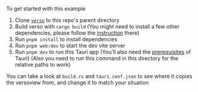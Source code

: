 To get started with this example

1. Clone [`verso`](https://github.com/versotile-org/verso) to this repo's parent directory
2. Build verso with `cargo build` (You might need to install a few other dependencies, please follow the [instruction](https://github.com/versotile-org/verso#getting-started) there)
3. Run `pnpm install` to install dependencies
4. Run `pnpm web:dev` to start the dev vite server
5. Run `pnpm dev` to run this Tauri app (You'll also need the [prerequisites](https://tauri.app/start/prerequisites/) of Tauri) (Also you need to run this command in this directory for the relative paths to work)

You can take a look at `build.rs` and `tauri.conf.json` to see where it copies the versoview from, and change it to match your situation
